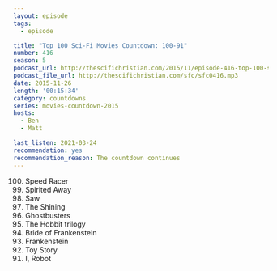 ```yaml
---
layout: episode
tags:
  - episode

title: "Top 100 Sci-Fi Movies Countdown: 100-91"
number: 416
season: 5
podcast_url: http://thescifichristian.com/2015/11/episode-416-top-100-sci-fi-movies-countdown-100-91/
podcast_file_url: http://thescifichristian.com/sfc/sfc0416.mp3
date: 2015-11-26
length: '00:15:34'
category: countdowns
series: movies-countdown-2015
hosts:
  - Ben
  - Matt

last_listen: 2021-03-24
recommendation: yes
recommendation_reason: The countdown continues
---
```


<ol start="100" reversed>
<li>Speed Racer
<li>Spirited Away
<li>Saw
<li>The Shining
<li>Ghostbusters
<li>The Hobbit trilogy
<li>Bride of Frankenstein
<li>Frankenstein
<li>Toy Story
<li>I, Robot
</ol>